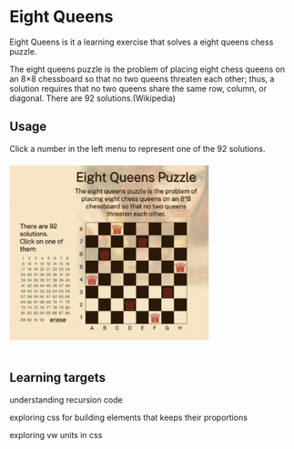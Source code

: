 # Eight Queens

Eight Queens is it a learning exercise that solves a eight queens chess puzzle.

The eight queens puzzle is the problem of placing eight chess queens on an 8×8 chessboard so that no two queens threaten each other; thus, a solution requires that no two queens share the same row, column, or diagonal. There are 92 solutions.(Wikipedia)

## Usage

Click a number in the left menu to represent one of the 92 solutions.
<img src="/pages/img/queen-preview-Small.jpg" alt= “Preview” width="350px" height="350px">

## Learning targets

understanding recursion code

exploring css for building elements that keeps their proportions

exploring vw units in css


 